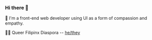 ### Hi there 👋
🌺 I'm a front-end web developer using UI as a form of compassion and empathy.

🏳️‍🌈 Queer Filipinx Diaspora -- [he/they](https://www.mypronouns.org/they-them)
